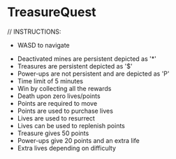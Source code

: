 # TreasureQuest
// INSTRUCTIONS:
* WASD to navigate
- Deactivated mines are persistent depicted as '*'
- Treasures are persistent depicted as '$'
- Power-ups are not persistent and are depicted as 'P'
- Time limit of 5 minutes
- Win by collecting all the rewards
- Death upon zero lives/points
- Points are required to move
- Points are used to purchase lives 
- Lives are used to resurrect
- Lives can be used to replenish points
- Treasure gives 50 points
- Power-ups give 20 points and an extra life
- Extra lives depending on difficulty
